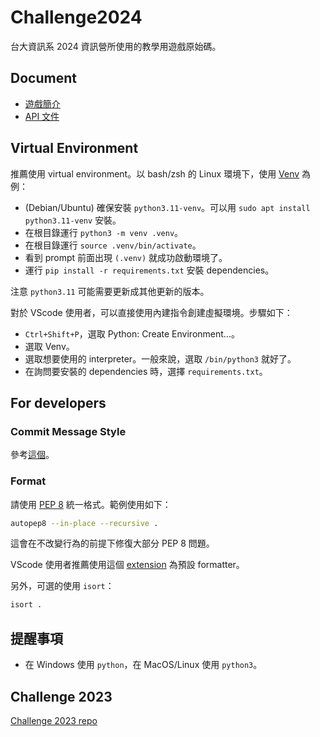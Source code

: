 # Challenge2024

台大資訊系 2024 資訊營所使用的教學用遊戲原始碼。

## Document

- [遊戲簡介](https://hackmd.io/@shimeming/challenge2024description)
- [API 文件](https://hackmd.io/@seantsao00/challenge_2024_api)

## Virtual Environment

推薦使用 virtual environment。以 bash/zsh 的 Linux 環境下，使用 [Venv](https://docs.python.org/3/library/venv.html) 為例：

- (Debian/Ubuntu) 確保安裝 `python3.11-venv`。可以用 `sudo apt install python3.11-venv` 安裝。
- 在根目錄運行 `python3 -m venv .venv`。
- 在根目錄運行 `source .venv/bin/activate`。
- 看到 prompt 前面出現 `(.venv)` 就成功啟動環境了。
- 運行 `pip install -r requirements.txt` 安裝 dependencies。

注意 `python3.11` 可能需要更新成其他更新的版本。

對於 VScode 使用者，可以直接使用內建指令創建虛擬環境。步驟如下：

- `Ctrl+Shift+P`，選取 Python: Create Environment...。
- 選取 Venv。
- 選取想要使用的 interpreter。一般來說，選取 `/bin/python3` 就好了。
- 在詢問要安裝的 dependencies 時，選擇 `requirements.txt`。

## For developers

### Commit Message Style

參考[這個](https://gist.github.com/ericavonb/3c79e5035567c8ef3267)。

### Format

請使用 [PEP 8](https://peps.python.org/pep-0008/) 統一格式。範例使用如下：

```sh
autopep8 --in-place --recursive .
```

這會在不改變行為的前提下修復大部分 PEP 8 問題。

VScode 使用者推薦使用這個 [extension](https://marketplace.visualstudio.com/items?itemName=ms-python.autopep8) 為預設 formatter。

另外，可選的使用 `isort`：

```sh
isort .
```

## 提醒事項

- 在 Windows 使用 `python`，在 MacOS/Linux 使用 `python3`。

## Challenge 2023

[Challenge 2023 repo](https://github.com/Ccucumber12/Challenge2023)
